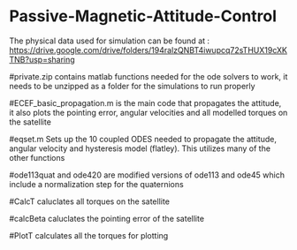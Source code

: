 # Passive-Magnetic-Attitude-Control
The physical data used for simulation can be found at : https://drive.google.com/drive/folders/194ralzQNBT4iwupcq72sTHUX19cXKTNB?usp=sharing

#private.zip contains matlab functions needed for the ode solvers to work, it needs to be unzipped as a folder for the simulations to run properly

#ECEF_basic_propagation.m is the main code that propagates the attitude, it also plots the pointing error, angular velocities and all modelled torques on the satellite

#eqset.m Sets up the 10 coupled ODES needed to propagate the attitude, angular velocity and hysteresis model (flatley). This utilizes many of the other functions

#ode113quat and ode420 are modified versions of ode113  and ode45 which include a normalization step for the quaternions

#CalcT caluclates all torques on the satellite

#calcBeta caluclates the pointing error of the satellite

#PlotT calculates all the torques for plotting
